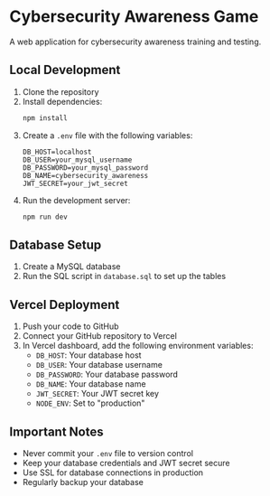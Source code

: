 # Cybersecurity Awareness Game

A web application for cybersecurity awareness training and testing.

## Local Development

1. Clone the repository
2. Install dependencies:
   ```bash
   npm install
   ```
3. Create a `.env` file with the following variables:
   ```
   DB_HOST=localhost
   DB_USER=your_mysql_username
   DB_PASSWORD=your_mysql_password
   DB_NAME=cybersecurity_awareness
   JWT_SECRET=your_jwt_secret
   ```
4. Run the development server:
   ```bash
   npm run dev
   ```

## Database Setup

1. Create a MySQL database
2. Run the SQL script in `database.sql` to set up the tables

## Vercel Deployment

1. Push your code to GitHub
2. Connect your GitHub repository to Vercel
3. In Vercel dashboard, add the following environment variables:
   - `DB_HOST`: Your database host
   - `DB_USER`: Your database username
   - `DB_PASSWORD`: Your database password
   - `DB_NAME`: Your database name
   - `JWT_SECRET`: Your JWT secret key
   - `NODE_ENV`: Set to "production"

## Important Notes

- Never commit your `.env` file to version control
- Keep your database credentials and JWT secret secure
- Use SSL for database connections in production
- Regularly backup your database
